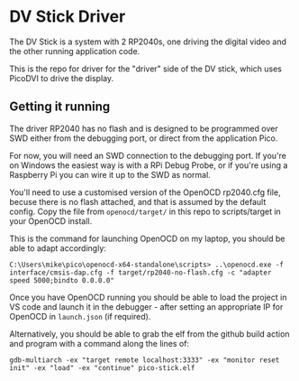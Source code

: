 # DV Stick Driver <!-- omit in toc -->

The DV Stick is a system with 2 RP2040s, one driving the digital video and the other running application code.

This is the repo for driver for the "driver" side of the DV stick, which uses PicoDVI to drive the display.

## Getting it running

The driver RP2040 has no flash and is designed to be programmed over SWD either from the debugging port, or direct from the application Pico.

For now, you will need an SWD connection to the debugging port.  If you're on Windows the easiest way is with a RPi Debug Probe, or if you're using a Raspberry Pi you can wire it up to the SWD as normal.

You'll need to use a customised version of the OpenOCD rp2040.cfg file, becuse there is no flash attached, and that is assumed by the default config.  Copy the file from `openocd/target/` in this repo to scripts/target in your OpenOCD install.

This is the command for launching OpenOCD on my laptop, you should be able to adapt accordingly:

    C:\Users\mike\pico\openocd-x64-standalone\scripts> ..\openocd.exe -f interface/cmsis-dap.cfg -f target/rp2040-no-flash.cfg -c "adapter speed 5000;bindto 0.0.0.0"

Once you have OpenOCD running you should be able to load the project in VS code and launch it in the debugger - after setting an appropriate IP for OpenOCD in `launch.json` (if required).

Alternatively, you should be able to grab the elf from the github build action and program with a command along the lines of:

    gdb-multiarch -ex "target remote localhost:3333" -ex "monitor reset init" -ex "load" -ex "continue" pico-stick.elf
